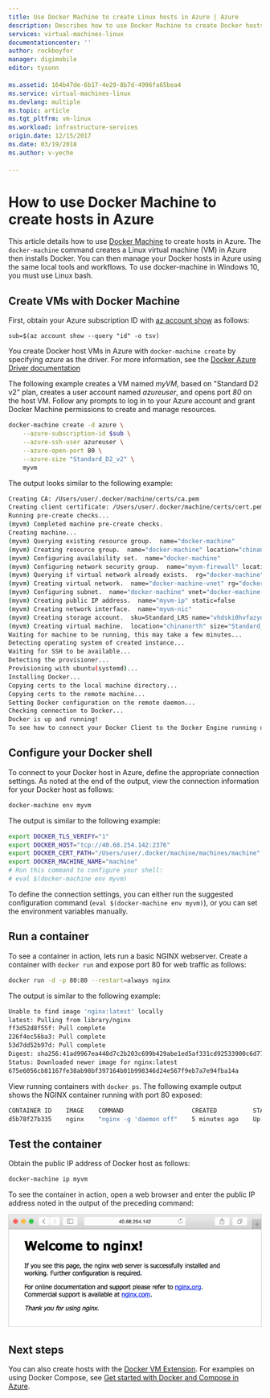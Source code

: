 ```yaml
---
title: Use Docker Machine to create Linux hosts in Azure | Azure
description: Describes how to use Docker Machine to create Docker hosts in Azure.
services: virtual-machines-linux
documentationcenter: ''
author: rockboyfor
manager: digimobile
editor: tysonn

ms.assetid: 164b47de-6b17-4e29-8b7d-4996fa65bea4
ms.service: virtual-machines-linux
ms.devlang: multiple
ms.topic: article
ms.tgt_pltfrm: vm-linux
ms.workload: infrastructure-services
origin.date: 12/15/2017
ms.date: 03/19/2018
ms.author: v-yeche

---
```

# How to use Docker Machine to create hosts in Azure
This article details how to use [Docker Machine](https://docs.docker.com/machine/) to create hosts in Azure. The `docker-machine` command creates a Linux virtual machine (VM) in Azure then installs Docker. You can then manage your Docker hosts in Azure using the same local tools and workflows. To use docker-machine in Windows 10, you must use Linux bash.

## Create VMs with Docker Machine
First, obtain your Azure subscription ID with [az account show](https://docs.azure.cn/zh-cn/cli/account?view=azure-cli-latest#az_account_show) as follows:

```azurecli
sub=$(az account show --query "id" -o tsv)
```

You create Docker host VMs in Azure with `docker-machine create` by specifying *azure* as the driver. For more information, see the [Docker Azure Driver documentation](https://docs.docker.com/machine/drivers/azure/)

The following example creates a VM named *myVM*, based on "Standard D2 v2" plan, creates a user account named *azureuser*, and opens port *80* on the host VM. Follow any prompts to log in to your Azure account and grant Docker Machine permissions to create and manage resources.

```bash
docker-machine create -d azure \
    --azure-subscription-id $sub \
    --azure-ssh-user azureuser \
    --azure-open-port 80 \
    --azure-size "Standard_D2_v2" \
    myvm
```

The output looks similar to the following example:

```bash
Creating CA: /Users/user/.docker/machine/certs/ca.pem
Creating client certificate: /Users/user/.docker/machine/certs/cert.pem
Running pre-create checks...
(myvm) Completed machine pre-create checks.
Creating machine...
(myvm) Querying existing resource group.  name="docker-machine"
(myvm) Creating resource group.  name="docker-machine" location="chinanorth"
(myvm) Configuring availability set.  name="docker-machine"
(myvm) Configuring network security group.  name="myvm-firewall" location="chinanorth"
(myvm) Querying if virtual network already exists.  rg="docker-machine" location="chinanorth" name="docker-machine-vnet"
(myvm) Creating virtual network.  name="docker-machine-vnet" rg="docker-machine" location="chinanorth"
(myvm) Configuring subnet.  name="docker-machine" vnet="docker-machine-vnet" cidr="192.168.0.0/16"
(myvm) Creating public IP address.  name="myvm-ip" static=false
(myvm) Creating network interface.  name="myvm-nic"
(myvm) Creating storage account.  sku=Standard_LRS name="vhdski0hvfazyd8mn991cg50" location="chinanorth"
(myvm) Creating virtual machine.  location="chinanorth" size="Standard_A2" username="azureuser" osImage="canonical:UbuntuServer:16.04.0-LTS:latest" name="myvm"
Waiting for machine to be running, this may take a few minutes...
Detecting operating system of created instance...
Waiting for SSH to be available...
Detecting the provisioner...
Provisioning with ubuntu(systemd)...
Installing Docker...
Copying certs to the local machine directory...
Copying certs to the remote machine...
Setting Docker configuration on the remote daemon...
Checking connection to Docker...
Docker is up and running!
To see how to connect your Docker Client to the Docker Engine running on this virtual machine, run: docker-machine env myvm
```

## Configure your Docker shell
To connect to your Docker host in Azure, define the appropriate connection settings. As noted at the end of the output, view the connection information for your Docker host as follows: 

```bash
docker-machine env myvm
```

The output is similar to the following example:

```bash
export DOCKER_TLS_VERIFY="1"
export DOCKER_HOST="tcp://40.68.254.142:2376"
export DOCKER_CERT_PATH="/Users/user/.docker/machine/machines/machine"
export DOCKER_MACHINE_NAME="machine"
# Run this command to configure your shell:
# eval $(docker-machine env myvm)
```

To define the connection settings, you can either run the suggested configuration command (`eval $(docker-machine env myvm)`), or you can set the environment variables manually. 

## Run a container
To see a container in action, lets run a basic NGINX webserver. Create a container with `docker run` and expose port 80 for web traffic as follows:

```bash
docker run -d -p 80:80 --restart=always nginx
```

The output is similar to the following example:

```bash
Unable to find image 'nginx:latest' locally
latest: Pulling from library/nginx
ff3d52d8f55f: Pull complete
226f4ec56ba3: Pull complete
53d7dd52b97d: Pull complete
Digest: sha256:41ad9967ea448d7c2b203c699b429abe1ed5af331cd92533900c6d77490e0268
Status: Downloaded newer image for nginx:latest
675e6056cb81167fe38ab98bf397164b01b998346d24e567f9eb7a7e94fba14a
```

View running containers with `docker ps`. The following example output shows the NGINX container running with port 80 exposed:

```bash
CONTAINER ID    IMAGE    COMMAND                   CREATED          STATUS          PORTS                          NAMES
d5b78f27b335    nginx    "nginx -g 'daemon off"    5 minutes ago    Up 5 minutes    0.0.0.0:80->80/tcp, 443/tcp    festive_mirzakhani
```

## Test the container
Obtain the public IP address of Docker host as follows:

```bash
docker-machine ip myvm
```

To see the container in action, open a web browser and enter the public IP address noted in the output of the preceding command:

![Running ngnix container](./media/docker-machine/nginx.png)

## Next steps
You can also create hosts with the [Docker VM Extension](dockerextension.md). For examples on using Docker Compose, see [Get started with Docker and Compose in Azure](docker-compose-quickstart.md).

<!--Update_Description: update link -->